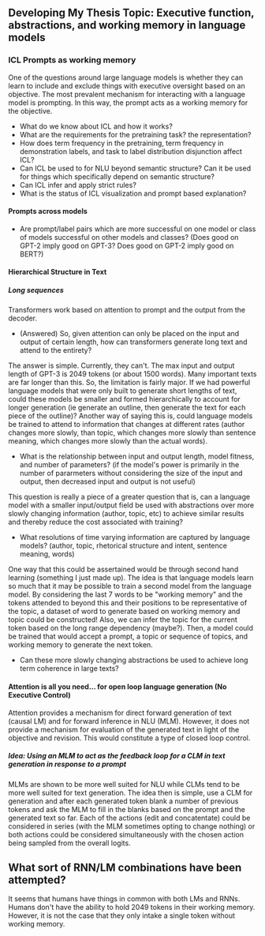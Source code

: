 ## Developing My Thesis Topic: Executive function, abstractions, and working memory in language models


### ICL Prompts as working memory

One of the questions around large language models is whether they can learn to include and exclude things with executive oversight based on an objective. The most prevalent mechanism for interacting with a language model is prompting. In this way, the prompt acts as a working memory for the objective. 

- What do we know about ICL and how it works?
- What are the requirements for the pretraining task? the representation? 
- How does term frequency in the pretraining, term frequency in demonstration labels, and task to label distribution disjunction affect ICL?
- Can ICL be used to for NLU beyond semantic structure? Can it be used for things which specifically depend on semantic structure? 
- Can ICL infer and apply strict rules?
- What is the status of ICL visualization and prompt based explanation?



#### Prompts across models

- Are prompt/label pairs which are more successful on one model or class of models successful on other models and classes? (Does good on GPT-2 imply good on GPT-3? Does good on GPT-2 imply good on BERT?)



#### Hierarchical Structure in Text 


##### Long sequences 

Transformers work based on attention to prompt and the output from the decoder. 

- (Answered) So, given attention can only be placed on the input and output of certain length, how can transformers generate long text and attend to the entirety?

The answer is simple. Currently, they can't. The max input and output length of GPT-3 is 2049 tokens (or about 1500 words). Many important texts are far longer than this. So, the limitation is fairly major. If we had powerful language models that were only built to generate short lengths of text, could these models be smaller and formed hierarchically to account for longer generation (ie generate an outline, then generate the text for each piece of the outline)? Another way of saying this is, could language models be trained to attend to information that changes at different rates (author changes more slowly, than topic, which changes more slowly than sentence meaning, which changes more slowly than the actual words).

- What is the relationship between input and output length, model fitness, and number of parameters? (if the model's power is primarily in the number of pararmeters without considering the size of the input and output, then decreased input and output is not useful)


This question is really a piece of a greater question that is, can a language model with a smaller input/output field be used with abstractions over more slowly changing information (author, topic, etc) to achieve similar results and thereby reduce the cost associated with training?


- What resolutions of time varying information are captured by language models? (author, topic, rhetorical structure and intent, sentence meaning, words)

One way that this could be assertained would be through second hand learning (something I just made up). The idea is that language models learn so much that it may be possible to train a second model from the language model. By considering the last 7 words to be "working memory" and the tokens attended to  beyond this and their positions to be representative of the topic, a dataset of word to generate based on working memory and topic could be constructed! Also, we can infer the topic for the current token based on the long range dependency (maybe?). Then, a model could be trained that would accept a prompt, a topic or sequence of topics, and working memory to generate the next token.


- Can these more slowly changing abstractions be used to achieve long term coherence in large texts?


#### Attention is all you need... for open loop language generation (No Executive Control)

Attention provides a mechanism for direct forward generation of text (causal LM) and for forward inference in NLU (MLM). However, it does not provide a mechanism for evaluation of the generated text in light of the objective and revision. This would constitute a type of closed loop control. 

##### **Idea**: Using an MLM to act as the feedback loop for a CLM in text generation in response to a prompt

MLMs are shown to be more well suited for NLU while CLMs tend to be more well suited for text generation. The idea then is simple, use a CLM for generation and after each generated token blank a number of previous tokens and ask the MLM to fill in the blanks based on the prompt and the generated text so far. Each of the actions (edit and concatentate) could be considered in series (with the MLM sometimes opting to change nothing) or both actions could be considered simultaneously with the chosen action being sampled from the overall logits.   




## What sort of RNN/LM combinations have been attempted?

It seems that humans have things in common with both LMs and RNNs. Humans don't have the ability to hold 2049 tokens in their working memory. However, it is not the case that they only intake a single token without working memory. 


